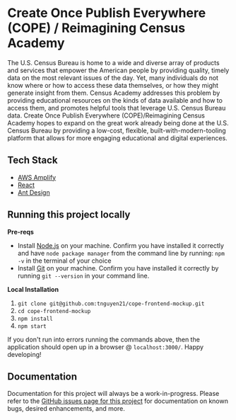 # Create Once Publish Everywhere (COPE) / Reimagining Census Academy

The U.S. Census Bureau is home to a wide and diverse array of products and services that empower the American people by providing quality, timely data on the most relevant issues of the day. Yet, many individuals do not know where or how to access these data themselves, or how they might generate insight from them. Census Academy addresses this problem by providing educational resources on the kinds of data available and how to access them, and promotes helpful tools that leverage U.S. Census Bureau data. Create Once Publish Everywhere (COPE)/Reimagining Census Academy hopes to expand on the great work already being done at the U.S. Census Bureau by providing a low-cost, flexible, built-with-modern-tooling platform that allows for more engaging educational and digital experiences.

## Tech Stack

-   [AWS Amplify](https://aws.amazon.com/amplify/)
-   [React](https://reactjs.org/)
-   [Ant Design](https://ant.design/)

## Running this project locally

**Pre-reqs**

-   Install [Node.js](https://nodejs.org/en/) on your machine. Confirm you have installed it correctly and have `node package manager` from the command line by running: `npm -v` in the terminal of your choice
-   Install [Git](https://git-scm.com/downloads) on your machine. Confirm you have installed it correctly by running `git --version` in your command line.

**Local Installation**

1. `git clone git@github.com:tnguyen21/cope-frontend-mockup.git`
2. `cd cope-frontend-mockup`
3. `npm install`
4. `npm start`

If you don't run into errors running the commands above, then the application should open up in a browser @ `localhost:3000/`. Happy developing!

## Documentation

Documentation for this project will always be a work-in-progress. Please refer to the [GitHub issues page for this project](https://github.com/tnguyen21/cope-frontend-mockup/issues) for documentation on known bugs, desired enhancements, and more.
